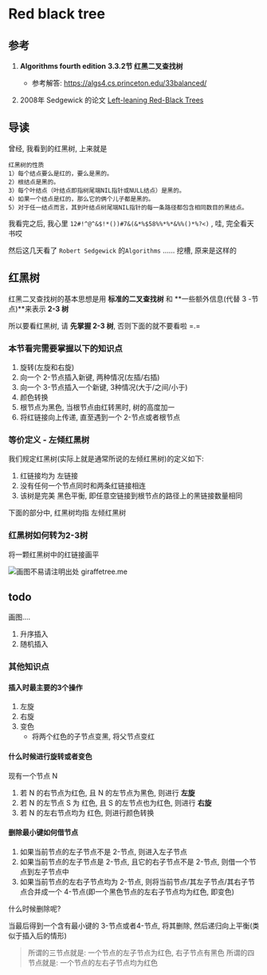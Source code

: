 # Red black tree

## 参考

1. **Algorithms fourth edition** **3.3.2节 红黑二叉查找树**

	- 参考解答: https://algs4.cs.princeton.edu/33balanced/

2. 2008年 Sedgewick 的论文 [Left-leaning Red-Black Trees](https://open-chen.oss-cn-hangzhou.aliyuncs.com/open/pdf/datastructure/LLRB.pdf)

## 导读

曾经, 我看到的红黑树, 上来就是

```
红黑树的性质
1）每个结点要么是红的，要么是黑的。
2）根结点是黑的。
3）每个叶结点（叶结点即指树尾端NIL指针或NULL结点）是黑的。
4）如果一个结点是红的，那么它的俩个儿子都是黑的。
5）对于任一结点而言，其到叶结点树尾端NIL指针的每一条路径都包含相同数目的黑结点。
```

我看完之后, 我心里 `12#!^@^&$!*())#7&(&*%$58%%*%*&%%()*%?<)` , 哇, 完全看天书哎

然后这几天看了 `Robert Sedgewick` 的`Algorithms` ...... 挖槽, 原来是这样的

## 红黑树

红黑二叉查找树的基本思想是用 **标准的二叉查找树** 和 **一些额外信息(代替 3 -节点)**来表示 **2-3 树**

所以要看红黑树, 请 **先掌握 2-3 树**, 否则下面的就不要看啦 =.=

### 本节看完需要掌握以下的知识点

1. 旋转(左旋和右旋)
2. 向一个 2-节点插入新键, 两种情况(左插/右插)
3. 向一个 3-节点插入一个新键, 3种情况(大于/之间/小于)
4. 颜色转换
5. 根节点为黑色, 当根节点由红转黑时, 树的高度加一
6. 将红链接向上传递, 直至遇到一个 2-节点或者根节点

### 等价定义 - 左倾红黑树

我们规定红黑树(实际上就是通常所说的左倾红黑树)的定义如下:

1. 红链接均为 左链接
2. 没有任何一个节点同时和两条红链接相连
3. 该树是完美 黑色平衡, 即任意空链接到根节点的路径上的黑链接数量相同

下面的部分中, 红黑树均指 左倾红黑树

### 红黑树如何转为2-3树

将一颗红黑树中的红链接画平

![画图不易请注明出处 giraffetree.me](https://open-chen.oss-cn-hangzhou.aliyuncs.com/open/img/2019/May/redblacktreeTo23tree.png?x-oss-process=style/default)

## todo

画图....

1. 升序插入
2. 随机插入


### 其他知识点

#### 插入时最主要的3个操作

1. 左旋
2. 右旋
3. 变色
   - 将两个红色的子节点变黑, 将父节点变红

#### 什么时候进行旋转或者变色

现有一个节点 N

1. 若 N 的右节点为红色, 且 N 的左节点为黑色, 则进行 **左旋**
2. 若 N 的左节点 S 为 红色, 且 S 的左节点也为红色, 则进行 **右旋**
3. 若 N 的左右节点均为 红色, 则进行颜色转换

#### 删除最小键如何借节点

1. 如果当前节点的左子节点不是 2-节点, 则进入左子节点
2. 如果当前节点的左子节点是 2-节点, 且它的右子节点不是 2-节点, 则借一个节点到左子节点中
3. 如果当前节点的左右子节点均为 2-节点, 则将当前节点/其左子节点/其右子节点合并成一个 4-节点(即一个黑色节点的左右子节点均为红色, 即变色)

什么时候删除呢?

当最后得到一个含有最小键的 3-节点或者4-节点, 将其删除, 然后递归向上平衡(类似于插入后的情形)

> 所谓的三节点就是: 一个节点的左子节点为红色, 右子节点有黑色
> 所谓的四节点就是: 一个节点的左右子节点均为红色



